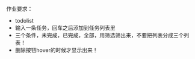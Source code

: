 




作业要求：

* todolist
* 输入一条任务，回车之后添加到任务列表里
* 三个条件，未完成，已完成，全部，用筛选筛出来，不要把列表分成三个列表！
* 删除按钮hover的时候才显示出来！







